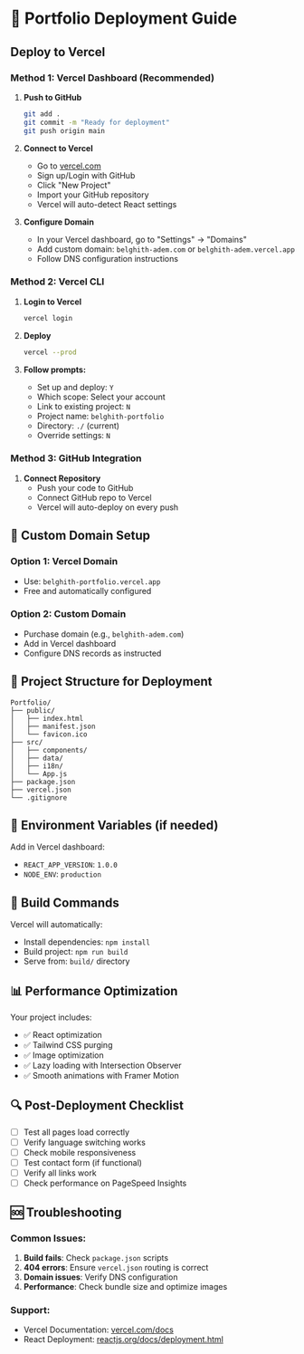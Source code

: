 # 🚀 Portfolio Deployment Guide

## Deploy to Vercel

### Method 1: Vercel Dashboard (Recommended)

1. **Push to GitHub**
   ```bash
   git add .
   git commit -m "Ready for deployment"
   git push origin main
   ```

2. **Connect to Vercel**
   - Go to [vercel.com](https://vercel.com)
   - Sign up/Login with GitHub
   - Click "New Project"
   - Import your GitHub repository
   - Vercel will auto-detect React settings

3. **Configure Domain**
   - In your Vercel dashboard, go to "Settings" → "Domains"
   - Add custom domain: `belghith-adem.com` or `belghith-adem.vercel.app`
   - Follow DNS configuration instructions

### Method 2: Vercel CLI

1. **Login to Vercel**
   ```bash
   vercel login
   ```

2. **Deploy**
   ```bash
   vercel --prod
   ```

3. **Follow prompts:**
   - Set up and deploy: `Y`
   - Which scope: Select your account
   - Link to existing project: `N`
   - Project name: `belghith-portfolio`
   - Directory: `./` (current)
   - Override settings: `N`

### Method 3: GitHub Integration

1. **Connect Repository**
   - Push your code to GitHub
   - Connect GitHub repo to Vercel
   - Vercel will auto-deploy on every push

## 🎯 Custom Domain Setup

### Option 1: Vercel Domain
- Use: `belghith-portfolio.vercel.app`
- Free and automatically configured

### Option 2: Custom Domain
- Purchase domain (e.g., `belghith-adem.com`)
- Add in Vercel dashboard
- Configure DNS records as instructed

## 📁 Project Structure for Deployment

```
Portfolio/
├── public/
│   ├── index.html
│   ├── manifest.json
│   └── favicon.ico
├── src/
│   ├── components/
│   ├── data/
│   ├── i18n/
│   └── App.js
├── package.json
├── vercel.json
└── .gitignore
```

## 🔧 Environment Variables (if needed)

Add in Vercel dashboard:
- `REACT_APP_VERSION`: `1.0.0`
- `NODE_ENV`: `production`

## 🚀 Build Commands

Vercel will automatically:
- Install dependencies: `npm install`
- Build project: `npm run build`
- Serve from: `build/` directory

## 📊 Performance Optimization

Your project includes:
- ✅ React optimization
- ✅ Tailwind CSS purging
- ✅ Image optimization
- ✅ Lazy loading with Intersection Observer
- ✅ Smooth animations with Framer Motion

## 🔍 Post-Deployment Checklist

- [ ] Test all pages load correctly
- [ ] Verify language switching works
- [ ] Check mobile responsiveness
- [ ] Test contact form (if functional)
- [ ] Verify all links work
- [ ] Check performance on PageSpeed Insights

## 🆘 Troubleshooting

### Common Issues:
1. **Build fails**: Check `package.json` scripts
2. **404 errors**: Ensure `vercel.json` routing is correct
3. **Domain issues**: Verify DNS configuration
4. **Performance**: Check bundle size and optimize images

### Support:
- Vercel Documentation: [vercel.com/docs](https://vercel.com/docs)
- React Deployment: [reactjs.org/docs/deployment.html](https://reactjs.org/docs/deployment.html) 